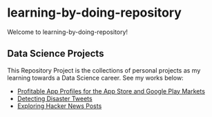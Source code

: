 # learning-by-doing-repository
Welcome to learning-by-doing-repository!

## Data Science Projects
This Repository Project is the collections of personal projects as my learning towards a Data Science career. See my works below:

* [Profitable App Profiles for the App Store and Google Play Markets](https://github.com/Deff-ux/my-project-repository/blob/master/Profitable%20App%20Profiles%20for%20the%20App%20Store%20and%20Google%20Play%20Markets.ipynb)
* [Detecting Disaster Tweets](https://github.com/Deff-ux/my-project-repository/blob/master/Detecting%20Disaster%20Tweets.md)
* [Exploring Hacker News Posts](https://github.com/Deff-ux/my-project-repository/blob/master/Exploring%20Hacker%20News%20Posts.ipynb)
